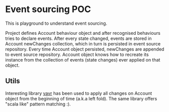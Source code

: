 # Event sourcing POC
This is playground to understand event sourcing.

Project defines Account behaviour object and after recognised behaviours tries to declare events.
After every state changed, events are stored in Account newChanges collection, which in turn is persisted in event source repository.
Every time Account object persisted, newChanges are appended to event source repository.
Account object knows how to recreate its instance from the collection of events (state changes) ever applied on that object.

## Utils
Interesting library [vavr][1] has been used to apply all changes on Account object from the beginning of time (a.k.a left fold).
The same library offers "scala like" pattern matching :).

 
[1]:http://www.vavr.io/vavr-docs/ 
